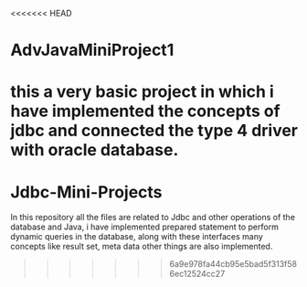 <<<<<<< HEAD
# AdvJavaMiniProject1
this a very basic project in which i have implemented the concepts of jdbc and connected the type 4 driver with oracle database.
=======
# Jdbc-Mini-Projects
In this repository all the files are related to Jdbc and other operations of the database and Java, i have implemented prepared statement to perform dynamic queries in the database, along with these interfaces many concepts like result set, meta data other things are also implemented.
>>>>>>> 6a9e978fa44cb95e5bad5f313f586ec12524cc27
